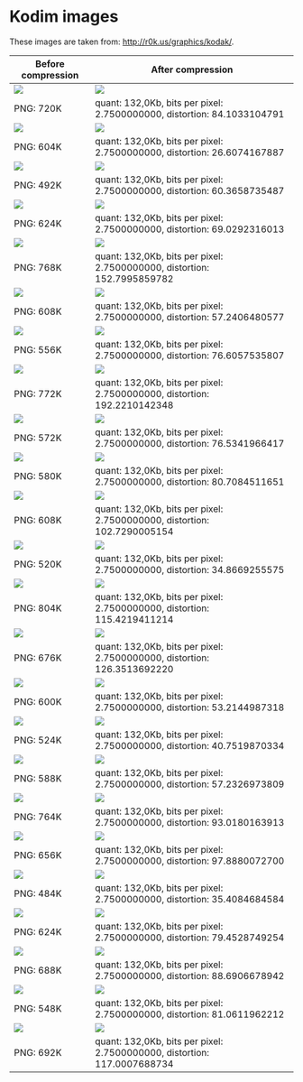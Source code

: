 # Kodim images
These images are taken from: http://r0k.us/graphics/kodak/.


| Before compression                                                 | After compression                                                             |
|--------------------------------------------------------------------|-------------------------------------------------------------------------------|
| ![](https://github.com/coodie/quant/blob/master/images/kodim/kodim01.png)  | ![](https://github.com/coodie/quant/blob/master/images/compressed_kodim/kodim01.png)  |
| PNG: 720K  | quant:  132,0Kb, bits per pixel:  2.7500000000, distortion:  84.1033104791 |
| ![](https://github.com/coodie/quant/blob/master/images/kodim/kodim02.png)  | ![](https://github.com/coodie/quant/blob/master/images/compressed_kodim/kodim02.png)  |
| PNG: 604K  | quant:  132,0Kb, bits per pixel:  2.7500000000, distortion:  26.6074167887 |
| ![](https://github.com/coodie/quant/blob/master/images/kodim/kodim03.png)  | ![](https://github.com/coodie/quant/blob/master/images/compressed_kodim/kodim03.png)  |
| PNG: 492K  | quant:  132,0Kb, bits per pixel:  2.7500000000, distortion:  60.3658735487 |
| ![](https://github.com/coodie/quant/blob/master/images/kodim/kodim04.png)  | ![](https://github.com/coodie/quant/blob/master/images/compressed_kodim/kodim04.png)  |
| PNG: 624K  | quant:  132,0Kb, bits per pixel:  2.7500000000, distortion:  69.0292316013 |
| ![](https://github.com/coodie/quant/blob/master/images/kodim/kodim05.png)  | ![](https://github.com/coodie/quant/blob/master/images/compressed_kodim/kodim05.png)  |
| PNG: 768K  | quant:  132,0Kb, bits per pixel:  2.7500000000, distortion:  152.7995859782 |
| ![](https://github.com/coodie/quant/blob/master/images/kodim/kodim06.png)  | ![](https://github.com/coodie/quant/blob/master/images/compressed_kodim/kodim06.png)  |
| PNG: 608K  | quant:  132,0Kb, bits per pixel:  2.7500000000, distortion:  57.2406480577 |
| ![](https://github.com/coodie/quant/blob/master/images/kodim/kodim07.png)  | ![](https://github.com/coodie/quant/blob/master/images/compressed_kodim/kodim07.png)  |
| PNG: 556K  | quant:  132,0Kb, bits per pixel:  2.7500000000, distortion:  76.6057535807 |
| ![](https://github.com/coodie/quant/blob/master/images/kodim/kodim08.png)  | ![](https://github.com/coodie/quant/blob/master/images/compressed_kodim/kodim08.png)  |
| PNG: 772K  | quant:  132,0Kb, bits per pixel:  2.7500000000, distortion:  192.2210142348 |
| ![](https://github.com/coodie/quant/blob/master/images/kodim/kodim09.png)  | ![](https://github.com/coodie/quant/blob/master/images/compressed_kodim/kodim09.png)  |
| PNG: 572K  | quant:  132,0Kb, bits per pixel:  2.7500000000, distortion:  76.5341966417 |
| ![](https://github.com/coodie/quant/blob/master/images/kodim/kodim10.png)  | ![](https://github.com/coodie/quant/blob/master/images/compressed_kodim/kodim10.png)  |
| PNG: 580K  | quant:  132,0Kb, bits per pixel:  2.7500000000, distortion:  80.7084511651 |
| ![](https://github.com/coodie/quant/blob/master/images/kodim/kodim11.png)  | ![](https://github.com/coodie/quant/blob/master/images/compressed_kodim/kodim11.png)  |
| PNG: 608K  | quant:  132,0Kb, bits per pixel:  2.7500000000, distortion:  102.7290005154 |
| ![](https://github.com/coodie/quant/blob/master/images/kodim/kodim12.png)  | ![](https://github.com/coodie/quant/blob/master/images/compressed_kodim/kodim12.png)  |
| PNG: 520K  | quant:  132,0Kb, bits per pixel:  2.7500000000, distortion:  34.8669255575 |
| ![](https://github.com/coodie/quant/blob/master/images/kodim/kodim13.png)  | ![](https://github.com/coodie/quant/blob/master/images/compressed_kodim/kodim13.png)  |
| PNG: 804K  | quant:  132,0Kb, bits per pixel:  2.7500000000, distortion:  115.4219411214 |
| ![](https://github.com/coodie/quant/blob/master/images/kodim/kodim14.png)  | ![](https://github.com/coodie/quant/blob/master/images/compressed_kodim/kodim14.png)  |
| PNG: 676K  | quant:  132,0Kb, bits per pixel:  2.7500000000, distortion:  126.3513692220 |
| ![](https://github.com/coodie/quant/blob/master/images/kodim/kodim15.png)  | ![](https://github.com/coodie/quant/blob/master/images/compressed_kodim/kodim15.png)  |
| PNG: 600K  | quant:  132,0Kb, bits per pixel:  2.7500000000, distortion:  53.2144987318 |
| ![](https://github.com/coodie/quant/blob/master/images/kodim/kodim16.png)  | ![](https://github.com/coodie/quant/blob/master/images/compressed_kodim/kodim16.png)  |
| PNG: 524K  | quant:  132,0Kb, bits per pixel:  2.7500000000, distortion:  40.7519870334 |
| ![](https://github.com/coodie/quant/blob/master/images/kodim/kodim17.png)  | ![](https://github.com/coodie/quant/blob/master/images/compressed_kodim/kodim17.png)  |
| PNG: 588K  | quant:  132,0Kb, bits per pixel:  2.7500000000, distortion:  57.2326973809 |
| ![](https://github.com/coodie/quant/blob/master/images/kodim/kodim18.png)  | ![](https://github.com/coodie/quant/blob/master/images/compressed_kodim/kodim18.png)  |
| PNG: 764K  | quant:  132,0Kb, bits per pixel:  2.7500000000, distortion:  93.0180163913 |
| ![](https://github.com/coodie/quant/blob/master/images/kodim/kodim19.png)  | ![](https://github.com/coodie/quant/blob/master/images/compressed_kodim/kodim19.png)  |
| PNG: 656K  | quant:  132,0Kb, bits per pixel:  2.7500000000, distortion:  97.8880072700 |
| ![](https://github.com/coodie/quant/blob/master/images/kodim/kodim20.png)  | ![](https://github.com/coodie/quant/blob/master/images/compressed_kodim/kodim20.png)  |
| PNG: 484K  | quant:  132,0Kb, bits per pixel:  2.7500000000, distortion:  35.4084684584 |
| ![](https://github.com/coodie/quant/blob/master/images/kodim/kodim21.png)  | ![](https://github.com/coodie/quant/blob/master/images/compressed_kodim/kodim21.png)  |
| PNG: 624K  | quant:  132,0Kb, bits per pixel:  2.7500000000, distortion:  79.4528749254 |
| ![](https://github.com/coodie/quant/blob/master/images/kodim/kodim22.png)  | ![](https://github.com/coodie/quant/blob/master/images/compressed_kodim/kodim22.png)  |
| PNG: 688K  | quant:  132,0Kb, bits per pixel:  2.7500000000, distortion:  88.6906678942 |
| ![](https://github.com/coodie/quant/blob/master/images/kodim/kodim23.png)  | ![](https://github.com/coodie/quant/blob/master/images/compressed_kodim/kodim23.png)  |
| PNG: 548K  | quant:  132,0Kb, bits per pixel:  2.7500000000, distortion:  81.0611962212 |
| ![](https://github.com/coodie/quant/blob/master/images/kodim/kodim24.png)  | ![](https://github.com/coodie/quant/blob/master/images/compressed_kodim/kodim24.png)  |
| PNG: 692K  | quant:  132,0Kb, bits per pixel:  2.7500000000, distortion:  117.0007688734 |
